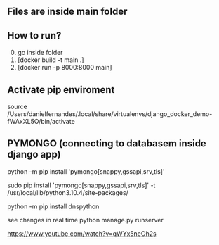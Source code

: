 ## Files are inside main folder

## How to run?
0) go inside folder
1) [docker build -t main .]
2) [docker run -p 8000:8000 main]  



## Activate pip enviroment 
source /Users/danielfernandes/.local/share/virtualenvs/django_docker_demo-fWAxXL5O/bin/activate

## PYMONGO (connecting to databasem inside django app)
python -m pip install 'pymongo[snappy,gssapi,srv,tls]'

sudo pip install 'pymongo[snappy,gssapi,srv,tls]' -t /usr/local/lib/python3.10.4/site-packages/

python -m pip install dnspython

see changes in real time 
python manage.py runserver

https://www.youtube.com/watch?v=qWYx5neOh2s